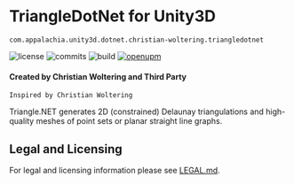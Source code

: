 # TriangleDotNet for Unity3D

`com.appalachia.unity3d.dotnet.christian-woltering.triangledotnet`

![license](https://img.shields.io/github/license/AppalachiaInteractive/com.appalachia.unity3d.dotnet.christian-woltering.triangledotnet?)
![commits](https://img.shields.io/github/commit-activity/m/AppalachiaInteractive/com.appalachia.unity3d.dotnet.christian-woltering.triangledotnet?)
![build](https://img.shields.io/github/workflow/status/AppalachiaInteractive/com.appalachia.unity3d.dotnet.christian-woltering.triangledotnet/CI)
[![openupm](https://img.shields.io/npm/v/com.appalachia.unity3d.dotnet.christian-woltering.triangledotnet?label=openupm&registry_uri=https://package.openupm.com)](https://openupm.com/packages/com.appalachia.unity3d.dotnet.christian-woltering.triangledotnet?/)

#### Created by Christian Woltering and Third Party
`Inspired by Christian Woltering`

Triangle.NET generates 2D (constrained) Delaunay triangulations and high-quality meshes of point sets or planar straight line graphs.

## Legal and Licensing
For legal and licensing information please see [LEGAL.md](./LEGAL.md).

